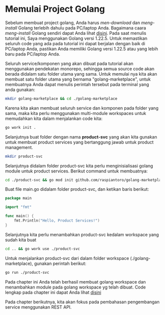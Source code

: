 
# Memulai Project Golang

Sebelum membuat project golang, Anda harus *men-download* dan *meng-install* Golang terlebih dahulu pada PC/laptop Anda. Bagaimana caara *meng-install* Golang sendiri dapat Anda lihat [disini](https://go.dev/doc/install). Pada saat menulis tutorial ini, Saya menggunakan Golang versi 1.22.5. Untuk memastikan seluruh code yang ada pada tutorial ini dapat berjalan dengan baik di PC/laptop Anda, pastikan Anda memiliki Golang versi 1.22.5 atau yang lebih baru pada PC/laptop Anda.

Seluruh service/komponen yang akan dibuat pada tutorial akan menggunakan pendekatan monorepo, sehingga semua source code akan berada didalam satu folder utama yang sama. Untuk memulai nya kita akan membuat satu folder utama yang bernama "golang-marketplace", untuk membuatnya Anda dapat menulis perintah tersebut pada terminal yang anda gunakan:

```bash
mkdir golang-marketplace && cd ./golang-marketplace
```

Karena kita akan membuat seluruh service dan komponen pada folder yang sama, maka kita perlu menggunakan multi-module workspaces untuk memudahkan kita dalam menjalankan code kita:

```bash
go work init .
```

Selanjutnya buat folder dengan nama **product-svc** yang akan kita gunakan untuk membuat product services yang bertanggung jawab untuk product management.

```bash
mkdir product-svc
```

Selanjutnya didalam folder product-svc kita perlu menginisialisasi golang module untuk product services. Berikut command untuk membuatnya:
```bash
cd ./product-svc && go mod init github.com/raspiantoro/golang-marketplace/product-svc
```

Buat file main.go didalam folder product-svc, dan ketikan baris berikut:
```go
package main

import "fmt"

func main() {
	fmt.Println("Hello, Product Services!")
}
```

Selanjutnya kita perlu menambahkan product-svc kedalam workspace yang sudah kita buat

```bash
cd .. && go work use ./product-svc
```

Untuk menjalankan product-svc dari dalam folder workspace (./golang-marketplace), gunakan perintah berikut:
```bash
go run ./product-svc
```

Pada chapter ini Anda telah berhasil membuat golang workspace dan menambahkan module pada golang workspace yg telah dibuat. Code lengkap pada chapter ini dapat Anda lihat [disini](https://github.com/raspiantoro/golang-marketplace-source-code/tree/main/chapter-01)

Pada chapter berikutnya, kita akan fokus pada pembahasan pengembangan service menggunakan REST API.